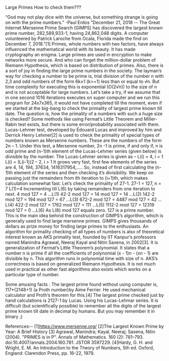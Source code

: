 Large Primes How to check them???

“God may not play dice with the universe, but something strange is going on with the prime numbers.”
-Paul Erdos
“December 21, 2018 -- The Great Internet Mersenne Prime Search (GIMPS) has discovered the largest known prime number, 282,589,933-1, having 24,862,048 digits. A computer volunteered by Patrick Laroche from Ocala, Florida made the find on December 7, 2018.”[1]
Primes, whole numbers with two factors, have always influenced the mathematical world with its beauty. It has made cryptography an enigma. Large primes are used in encryption to make networks more secure. And who can forget the million-dollar problem of Riemann Hypothesis, which is based on distribution of primes. Also, there is a sort of joy in finding the large prime numbers in the society.
The layman’s way for checking a number to be prime is, trial division of the number n with 2,3 and odd numbers of the form 6k±1 (k>=1) less than or equal to √n. But time complexity for executing this is exponential (O(2√n)) to the size of n and is not acceptable for large numbers. Let’s take a try, if we assume that in one second 1016 iterations executes on super computer and we run this program for 24x7x365,  it would not have completed till the moment, even if we started at the big-bang to check the primality of largest prime known till date.
The question is, how the primality of a numbers with such a huge size is checked? 
Some methods like using Fermat’s Little Theorem and Miller-Rabin test exists, but there is some error/probability associated with them.
Lucas-Lehmer test, developed by Édouard Lucas and improved by him and Derrick Henry Lehmer[2] is used to check the primality of special types of numbers known as Mersenne numbers. These are the numbers of the form 2n – 1. Under this test, a Mersenne number, 2n -1 is prime, if and only if, n is odd prime and (n-1)th element of the Lucas-Lehmer series (given below) is divisible by the number. 
The Lucas-Lehmer series is given as –
		L(i) = 4,		i = 1
		L(i) = (L(i-1))2 – 2,	i > 1
It grows very fast, first few elements of the series are 4, 14, 194, 37634, 1416317954,.…. So, instead of first calculating the (n-1)th element of the series and then checking it’s divisibility. We keep on passing just the remainders from ith iteration to (i+1)th, which makes calculation somewhat fast.
Let’s check the primality of 27-1.
27-1 = 127, n = 7
L(1)=4
Incrementing till L(6) by taking remainders from one iteration to next.
4 mod 127 = 4								…L(1)
42-2 mod 127 = 14 mod 127 = 14					…L(2)
142-2 mod 127 = 194 mod 127 = 67					…L(3)
672-2 mod 127 = 4487 mod 127 = 42					…L(4)
422-2 mod 127 = 1762 mod 127 = 111					…L(5)
1112-2 mod 127 = 12319 mod 127 = 0					…L(6)
As L(6) mod 127 equals zero. 127 is a prime number.
This is the main idea behind the construction of GIMPS’s algorithm, which is generally used to find large mersenne primes. GIMPS gives thousands of dollars as prize money for finding large primes to the enthusiasts.
An algorithm for primality checking of all types of numbers is also of theoretical interest known as AKS primality test, founded by IIT Kanpur’s professors named Manindra Agrawal, Neeraj Kayal and Nitin Saxena, in 2002[3]. It is generalization of Fermat’s Little Theorem’s polynomial. It states that a number n is prime if all the coefficients of polynomial (x - 1)n - (xn - 1) are divisible by n. This algorithm runs in polynomial time with size of n. AKS’s correctness is based on generalized Riemann Hypothesis. It is not much used in practical as other fast algorithms also exists which works on a particular type of number.

Some amusing facts :
The largest prime found without using computer is, 117*(2148+1) (a Proth number)by Aime Ferrier. He used mechanical calculator and Proth’s theorem for this.[4]
The largest prime checked just by hand calculations is 2127-1 by Lucas. Using his Lucas-Lehmar series.
It is difficult (but scientifically possible) to remember all the digits of the largest prime known till date in decimal by humans. But you may remember it in binary ;)



References--
[1]https://www.mersenne.org/
 [2]The Largest Known Prime by Year: A Brief History
[3] Agrawal, Manindra; Kayal, Neeraj; Saxena, Nitin (2004). "PRIMES is in P”.  Annals of Mathematics. 160 (2): 781–793. doi:10.4007/annals.2004.160.781. JSTOR 3597229.
[4]Hardy, G. H. and Wright, E. M. An Introduction to the Theory of Numbers, 5th ed. Oxford, England: Clarendon Press, pp. 16-22, 1979.
